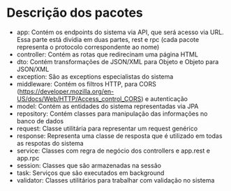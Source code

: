 # Descrição dos pacotes

- app: Contém os endpoints do sistema via API, que será acesso via URL. Essa parte está dividia em duas partes, rest e rpc (cada pacote representa o protocolo correspondente ao nome)
- controller: Contém as rotas que redirecinam uma página HTML
- dto: Contém transformações de JSON/XML para Objeto e Objeto para JSON/XML
- exception: São as exceptions especialistas do sistema
- middleware: Contém os filtros HTTP, para CORS (https://developer.mozilla.org/en-US/docs/Web/HTTP/Access_control_CORS) e autenticação
- model: Contém as entidades do sistema representadas via JPA
- repository: Contém classes para manipulação das informações no banco de dados
- request: Classe utilitária para representar um request genérico
- response: Representa uma classe de resposta que é utilizado em todas as respotas do sistema
- service: Classes com regra de negócio dos controllers e app.rest e app.rpc
- session: Classes que são armazenadas na sessão
- task: Serviços que são executados em background
- validator: Classes utilitários para trabalhar com validação no sistema
